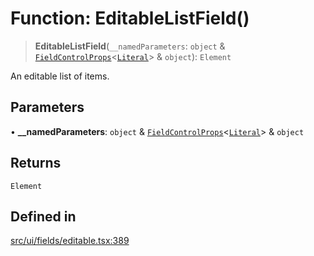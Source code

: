 # Function: EditableListField()

> **EditableListField**(`__namedParameters`: `object` & [`FieldControlProps`](../interfaces/FieldControlProps.md)\<[`Literal`](../../expressions/type-aliases/Literal.md)\> & `object`): `Element`

An editable list of items.

## Parameters

• **\_\_namedParameters**: `object` & [`FieldControlProps`](../interfaces/FieldControlProps.md)\<[`Literal`](../../expressions/type-aliases/Literal.md)\> & `object`

## Returns

`Element`

## Defined in

[src/ui/fields/editable.tsx:389](https://github.com/GamerGirlandCo/datacore/blob/73f36550e501eb29175b69b6a097ff3d4401efc7/src/ui/fields/editable.tsx#L389)
